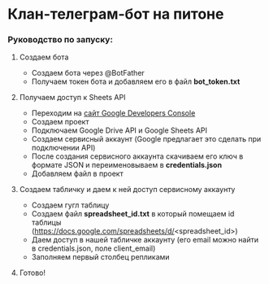# Клан-телеграм-бот на питоне

### Руководство по запуску:

1. Создаем бота
    *  Создаем бота через @BotFather
    *  Получаем токен бота и добавляем его в файл **bot_token.txt**

2. Получаем доступ к Sheets API
    *  Переходим на [сайт Google Developers Console](https://console.developers.google.com/)
    *  Создаем проект
    *  Подключаем Google Drive API и Google Sheets API
    *  Создаем сервисный аккаунт (Google предлагает это сделать при подключении API)
    *  После создания сервисного аккаунта скачиваем его ключ в формате JSON и переименовываем в **credentials.json**
    *  Добавляем файл в проект

3. Создаем табличку и даем к ней доступ сервисному аккаунту
    *  Создаем гугл таблицу
    *  Создаем файл **spreadsheet_id.txt** в который помещаем id таблицы (https://docs.google.com/spreadsheets/d/<spreadsheet_id>)
    *  Даем доступ в нашей табличке аккаунту (его email можно найти в credentials.json, поле client_email)
    *  Заполняем первый столбец репликами

4. Готово!
